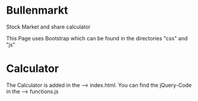 # Bullenmarkt
Stock Market and share calculator

This Page uses Bootstrap which can be found in the directories "css" and "js"

# Calculator

The Calculator is added in the      --> index.html.
You can find the jQuery-Code in the --> functions.js
